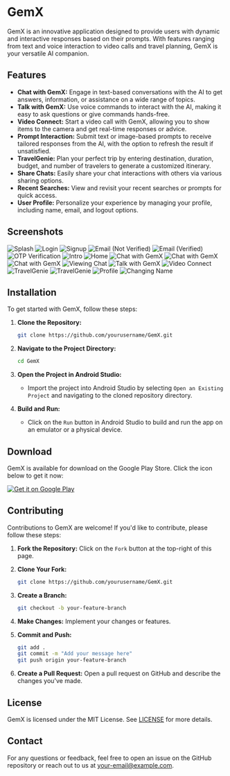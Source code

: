 # GemX

GemX is an innovative application designed to provide users with dynamic and interactive responses based on their prompts. With features ranging from text and voice interaction to video calls and travel planning, GemX is your versatile AI companion.

## Features

- **Chat with GemX:** Engage in text-based conversations with the AI to get answers, information, or assistance on a wide range of topics.
- **Talk with GemX:** Use voice commands to interact with the AI, making it easy to ask questions or give commands hands-free.
- **Video Connect:** Start a video call with GemX, allowing you to show items to the camera and get real-time responses or advice.
- **Prompt Interaction:** Submit text or image-based prompts to receive tailored responses from the AI, with the option to refresh the result if unsatisfied.
- **TravelGenie:** Plan your perfect trip by entering destination, duration, budget, and number of travelers to generate a customized itinerary.
- **Share Chats:** Easily share your chat interactions with others via various sharing options.
- **Recent Searches:** View and revisit your recent searches or prompts for quick access.
- **User Profile:** Personalize your experience by managing your profile, including name, email, and logout options.

## Screenshots

![Splash](screenshots/1.png)
![Login](screenshots/2.png)
![Signup](screenshots/3.png)
![Email (Not Verified)](screenshots/4.png)
![Email (Verified)](screenshots/5.png)
![OTP Verification](screenshots/7.png)
![Intro](screenshots/6.png)
![Home](screenshots/8.png)
![Chat with GemX](screenshots/9.png)
![Chat with GemX](screenshots/10.png)
![Chat with GemX](screenshots/11.png)
![Viewing Chat](screenshots/12.png)
![Talk with GemX](screenshots/13.png)
![Video Connect](screenshots/14.png)
![TravelGenie](screenshots/15.png)
![TravelGenie](screenshots/16.png)
![Profile](screenshots/17.png)
![Changing Name](screenshots/18.png)



## Installation

To get started with GemX, follow these steps:

1. **Clone the Repository:**

    ```bash
    git clone https://github.com/yourusername/GemX.git
    ```

2. **Navigate to the Project Directory:**

    ```bash
    cd GemX
    ```

3. **Open the Project in Android Studio:**

    - Import the project into Android Studio by selecting `Open an Existing Project` and navigating to the cloned repository directory.

4. **Build and Run:**

    - Click on the `Run` button in Android Studio to build and run the app on an emulator or a physical device.

## Download

GemX is available for download on the Google Play Store. Click the icon below to get it now:

[![Get it on Google Play](https://play.google.com/intl/en_us/badges/images/generic/en_badge_web_generic.png)](https://play.google.com/store/apps/details?id=com.gemx.gemx)

## Contributing

Contributions to GemX are welcome! If you'd like to contribute, please follow these steps:

1. **Fork the Repository:** Click on the `Fork` button at the top-right of this page.
2. **Clone Your Fork:** 

    ```bash
    git clone https://github.com/yourusername/GemX.git
    ```

3. **Create a Branch:** 

    ```bash
    git checkout -b your-feature-branch
    ```

4. **Make Changes:** Implement your changes or features.
5. **Commit and Push:** 

    ```bash
    git add .
    git commit -m "Add your message here"
    git push origin your-feature-branch
    ```

6. **Create a Pull Request:** Open a pull request on GitHub and describe the changes you've made.

## License

GemX is licensed under the MIT License. See [LICENSE](LICENSE) for more details.

## Contact

For any questions or feedback, feel free to open an issue on the GitHub repository or reach out to us at [your-email@example.com](mailto:your-email@example.com).
